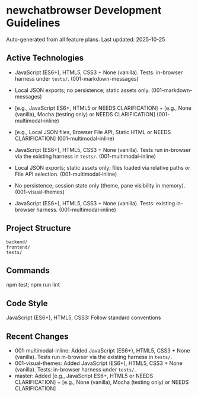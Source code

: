 ﻿# newchatbrowser Development Guidelines

Auto-generated from all feature plans. Last updated: 2025-10-25

## Active Technologies
- JavaScript (ES6+), HTML5, CSS3 + None (vanilla). Tests: in-browser harness under `tests/`. (001-markdown-messages)
- Local JSON exports; no persistence; static assets only. (001-markdown-messages)
- [e.g., JavaScript ES6+, HTML5 or NEEDS CLARIFICATION] + [e.g., None (vanilla), Mocha (testing only) or NEEDS CLARIFICATION] (001-multimodal-inline)
- [e.g., Local JSON files, Browser File API, Static HTML or NEEDS CLARIFICATION] (001-multimodal-inline)
- JavaScript (ES6+), HTML5, CSS3 + None (vanilla). Tests run in-browser via the existing harness in `tests/`. (001-multimodal-inline)
- Local JSON exports; static assets only; files loaded via relative paths or File API selection. (001-multimodal-inline)
- No persistence; session state only (theme, pane visibility in memory). (001-visual-themes)

- JavaScript (ES6+), HTML5, CSS3 + None (vanilla). Tests: existing in-browser harness. (001-multimodal-inline)

## Project Structure

```text
backend/
frontend/
tests/
```

## Commands

npm test; npm run lint

## Code Style

JavaScript (ES6+), HTML5, CSS3: Follow standard conventions

## Recent Changes
- 001-multimodal-inline: Added JavaScript (ES6+), HTML5, CSS3 + None (vanilla). Tests run in-browser via the existing harness in `tests/`.
- 001-visual-themes: Added JavaScript (ES6+), HTML5, CSS3 + None (vanilla). Tests: in-browser harness under `tests/`.
- master: Added [e.g., JavaScript ES6+, HTML5 or NEEDS CLARIFICATION] + [e.g., None (vanilla), Mocha (testing only) or NEEDS CLARIFICATION]


<!-- MANUAL ADDITIONS START -->
<!-- MANUAL ADDITIONS END -->
